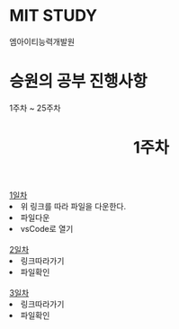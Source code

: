 <!DOCTYPE html>
<html>
<h1>MIT STUDY</h1>
<p>엠아이티능력개발원</p>
<h1>승원의 공부 진행사항</h1>
<p>1주차 ~ 25주차</p>
</html>

<!DOCTYPE html>
<html>
	<header>
		<h1>1주차</h1>
	</header>
	<body>
    <a id="raw-url" href="https://github.com/dogsdays123/testMIT/blob/main/%EA%B9%80%EC%84%9D1week/web/1day/%EA%B8%B0%EC%B4%88%EC%84%A4%EB%AA%85.html">1일차</a>
		<main class="1일차">
			<section id="heading">
				<li>위 링크를 따라 파일을 다운한다.</li>
				<li>파일다운</li>
				<li>vsCode로 열기</li>
			</section>
	</body>
			<br>
	<div>
	<a id="2days-url" href="https://github.com/dogsdays123/testMIT/blob/main/%EA%B9%80%EC%84%9D1week/web/2day/%EA%B8%B0%EC%B4%88%EC%84%A4%EB%AA%852.html">2일차</a>
			<li>링크따라가기</li>
			<li>파일확인</li>
	</div>
			<br>
	<div>
		<a id="3days-url" href="https://github.com/dogsdays123/testMIT/blob/main/%EA%B9%80%EC%84%9D1week/web/3day/%EA%B8%B0%EC%B4%88%EC%84%A4%EB%AA%853.html">3일차</a>
			<li>링크따라가기</li>
			<li>파일확인</li>
	</div>
			<br>
</html>
